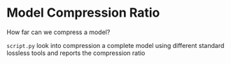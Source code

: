 # Model Compression Ratio

How far can we compress a model?

`script.py` look into compression a complete model using different
standard lossless tools and reports the compression ratio
